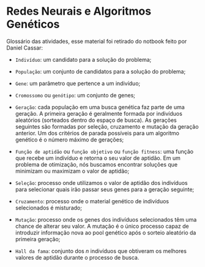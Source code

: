 # Redes Neurais e Algoritmos Genéticos

Glossário das atividades, esse material foi retirado do notbook feito por Daniel Cassar:

-   `Indivíduo`: um candidato para a solução do problema;

-   `População`: um conjunto de candidatos para a solução do problema;

-   `Gene`: um parâmetro que pertence a um indivíduo;

-   `Cromossomo` ou `genótipo`: um conjunto de genes;

-   `Geração`: cada população em uma busca genética faz parte de uma geração. A primeira geração é geralmente formada por indivíduos aleatórios (sorteados dentro do espaço de busca). As gerações seguintes são formadas por seleção, cruzamento e mutação da geração anterior. Um dos critérios de parada possíveis para um algoritmo genético é o número máximo de gerações;

-   `Função de aptidão` ou `função objetivo` ou `função fitness`: uma função que recebe um indivíduo e retorna o seu valor de aptidão. Em um problema de otimização, nós buscamos encontrar soluções que minimizam ou maximizam o valor de aptidão;

-   `Seleção`: processo onde utilizamos o valor de aptidão dos indivíduos para selecionar quais irão passar seus genes para a geração seguinte;

-   `Cruzamento`: processo onde o material genético de indivíduos selecionados é misturado;

-   `Mutação`: processo onde os genes dos indivíduos selecionados têm uma chance de alterar seu valor. A mutação é o único processo capaz de introduzir informação nova ao pool genético após o sorteio aleatório da primeira geração;

-   `Hall da fama`: conjunto dos $n$ indivíduos que obtiveram os melhores valores de aptidão durante o processo de busca.
